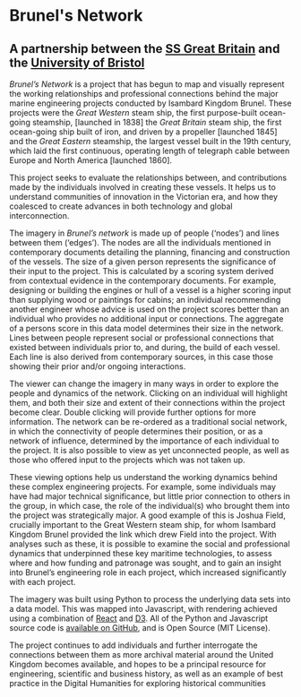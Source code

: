 # Brunel's Network

## A partnership between the [SS Great Britain](https://www.ssgreatbritain.org) and the [University of Bristol](https://bristol.ac.uk)

*Brunel’s Network* is a project that has begun to map and visually represent the working relationships and professional connections behind the major marine engineering projects conducted by Isambard Kingdom Brunel.  These projects were the *Great Western* steam ship, the first purpose-built ocean-going steamship, [launched in 1838] the *Great Britain* steam ship, the first ocean-going ship built of iron, and driven by a propeller [launched 1845] and the *Great Eastern* steamship, the largest vessel built in the 19th century, which laid the first continuous, operating length of telegraph cable between Europe and North America [launched 1860].

This project seeks to evaluate the relationships between, and contributions made by the individuals involved in creating these vessels. It helps us to understand communities of innovation in the Victorian era, and how they coalesced to create advances in both technology and global interconnection. 

The imagery in *Brunel’s network* is made up of people (‘nodes’) and lines between them (‘edges’). The nodes are all the individuals mentioned in contemporary documents detailing the planning, financing and construction of the vessels. The size of a given person represents the significance of their input to the project.  This is calculated by a scoring system derived from contextual evidence in the contemporary documents.  For example, designing or building the engines or hull of a vessel is a higher scoring input than supplying wood or paintings for cabins; an individual recommending another engineer whose advice is used on the project scores better than an individual who provides no additional input or connections.  The aggregate of a persons score in this data model determines their size in the network.  Lines between people represent social or professional connections that existed between individuals prior to, and during, the build of each vessel.  Each line is also derived from contemporary sources, in this case those showing their prior and/or ongoing interactions. 

The viewer can change the imagery in many ways in order to explore the people and dynamics of the network.  Clicking on an individual will highlight them, and both their size and extent of their connections within the project become clear. Double clicking will provide further options for more information.  The network can be re-ordered as a traditional social network, in which the connectivity of people determines their position, or as a network of influence, determined by the importance of each individual to the project.  It is also possible to view as yet unconnected people, as well as those who offered input to the projects which was not taken up.

These viewing options help us understand the working dynamics behind these complex engineering projects.  For example, some individuals may have had major technical significance, but little prior connection to others in the group, in which case, the role of the individual(s) who brought them into the project was strategically major. A good example of this is Joshua Field, crucially important to the Great Western steam ship, for whom Isambard Kingdom Brunel provided the link which drew Field into the project.  With analyses such as these, it is possible to examine the social and professional dynamics that underpinned these key maritime technologies, to assess where and how funding and patronage was sought, and to gain an insight into Brunel’s engineering role in each project, which increased significantly with each project.

The imagery was built using Python to process the underlying data sets into a data model. This was mapped into Javascript, with rendering achieved using a combination of [React](https://reactjs.org) and [D3](https://d3js.org). All of the Python and Javascript source code is [available on GitHub](https://github.com/brunels-network/network), and is Open Source (MIT License).

The project continues to add individuals and further interrogate the connections between them as more archival material around the United Kingdom becomes available, and hopes to be a principal resource for engineering, scientific and business history, as well as an example of best practice in the Digital Humanities for exploring historical communities 
